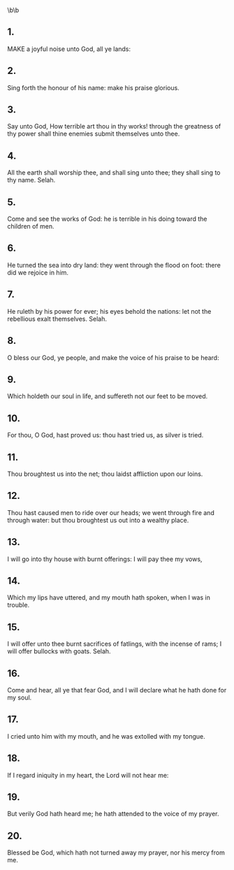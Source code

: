 \b\b
## 1.
MAKE a joyful noise unto God, all ye lands:
## 2.
Sing forth the honour of his name: make his praise glorious.
## 3.
Say unto God, How terrible art thou in thy works!  through the greatness of thy power shall thine enemies submit themselves unto thee.
## 4.
All the earth shall worship thee, and shall sing unto thee; they shall sing to thy name.  Selah.
## 5.
Come and see the works of God: he is terrible in his doing toward the children of men.
## 6.
He turned the sea into dry land: they went through the flood on foot: there did we rejoice in him.
## 7.
He ruleth by his power for ever; his eyes behold the nations: let not the rebellious exalt themselves.  Selah.
## 8.
O bless our God, ye people, and make the voice of his praise to be heard:
## 9.
Which holdeth our soul in life, and suffereth not our feet to be moved.
## 10.
For thou, O God, hast proved us: thou hast tried us, as silver is tried.
## 11.
Thou broughtest us into the net; thou laidst affliction upon our loins.
## 12.
Thou hast caused men to ride over our heads; we went through fire and through water: but thou broughtest us out into a wealthy place.
## 13.
I will go into thy house with burnt offerings: I will pay thee my vows,
## 14.
Which my lips have uttered, and my mouth hath spoken, when I was in trouble.
## 15.
I will offer unto thee burnt sacrifices of fatlings, with the incense of rams; I will offer bullocks with goats.  Selah.
## 16.
Come and hear, all ye that fear God, and I will declare what he hath done for my soul.
## 17.
I cried unto him with my mouth, and he was extolled with my tongue.
## 18.
If I regard iniquity in my heart, the Lord will not hear me:
## 19.
But verily God hath heard me; he hath attended to the voice of my prayer.
## 20.
Blessed be God, which hath not turned away my prayer, nor his mercy from me.
